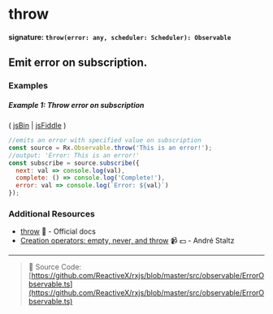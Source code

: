 # throw
#### signature: `throw(error: any, scheduler: Scheduler): Observable`

## Emit error on subscription.

### Examples

##### Example 1: Throw error on subscription

( [jsBin](http://jsbin.com/punubequju/1/edit?js,console) | [jsFiddle](https://jsfiddle.net/btroncone/mks82xqz/) )

```js
//emits an error with specified value on subscription
const source = Rx.Observable.throw('This is an error!');
//output: 'Error: This is an error!'
const subscribe = source.subscribe({
  next: val => console.log(val),
  complete: () => console.log('Complete!'),
  error: val => console.log(`Error: ${val}`)
});
```


### Additional Resources
* [throw](http://reactivex.io/rxjs/class/es6/Observable.js~Observable.html#static-method-throw) :newspaper: - Official docs
* [Creation operators: empty, never, and throw](https://egghead.io/lessons/rxjs-creation-operators-empty-never-throw?course=rxjs-beyond-the-basics-creating-observables-from-scratch) :video_camera: :dollar: - André Staltz

---
> :file_folder: Source Code:  [https://github.com/ReactiveX/rxjs/blob/master/src/observable/ErrorObservable.ts](https://github.com/ReactiveX/rxjs/blob/master/src/observable/ErrorObservable.ts)
